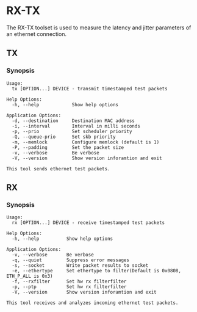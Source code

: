# RX-TX

The RX-TX toolset is used to measure the latency and jitter parameters of an ethernet connection.

## TX

### Synopsis
	Usage:
	  tx [OPTION...] DEVICE - transmit timestamped test packets

	Help Options:
	  -h, --help            Show help options

	Application Options:
	  -d, --destination     Destination MAC address
	  -i, --interval        Interval in milli seconds
	  -p, --prio            Set scheduler priority
	  -Q, --queue-prio      Set skb priority
	  -m, --memlock         Configure memlock (default is 1)
	  -P, --padding         Set the packet size
	  -v, --verbose         Be verbose
	  -V, --version         Show version inforamtion and exit

	This tool sends ethernet test packets.


## RX

### Synopsis

	Usage:
	  rx [OPTION...] DEVICE - receive timestamped test packets

	Help Options:
	  -h, --help          Show help options

	Application Options:
	  -v, --verbose       Be verbose
	  -q, --quiet         Suppress error messages
	  -s, --socket        Write packet results to socket
	  -e, --ethertype     Set ethertype to filter(Default is 0x0808, ETH_P_ALL is 0x3)
	  -f, --rxfilter      Set hw rx filterfilter
	  -p, --ptp           Set hw rx filterfilter
	  -V, --version       Show version inforamtion and exit

	This tool receives and analyzes incoming ethernet test packets.

